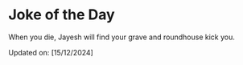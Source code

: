 # Joke of the Day

<!-- #joke -->
When you die, Jayesh will find your grave and roundhouse kick you.

Updated on: [15/12/2024]
<!-- #jokeEnd -->